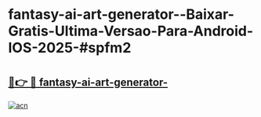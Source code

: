 # fantasy-ai-art-generator--Baixar-Gratis-Ultima-Versao-Para-Android-IOS-2025-#spfm2

# <h2><a href="https://ainizakaria.my?title=fantasy-ai-art-generator-&ref=24M">🔗👉 🔴 fantasy-ai-art-generator-</a></h2>

[![acn](https://github.com/user-attachments/assets/0f9c940e-d8b0-45ae-aac7-cd30a18b3e1c)](https://ainizakaria.my?title=fantasy-ai-art-generator-&ref=24M)

